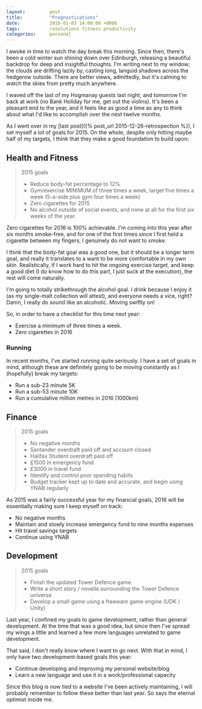 ```yaml
---
layout:         post
title:          "Prognostications"
date:           2016-01-03 14:00:00 +0000
tags:           resolutions fitness productivity
categories:     personal
---
```


I awoke in time to watch the day break this morning. Since then, there's been a cold winter sun shining down over Edinburgh, releasing a beautiful backdrop for deep and insightful thoughts. I'm writing next to my window; the clouds are drifting lazily by, casting long, languid shadows across the hedgerow outside. There are better views, admittedly, but it's calming to watch the skies from pretty much anywhere.

<!-- Read More -->

I waved off the last of my Hogmanay guests last night, and tomorrow I'm back at work (no Bank Holiday for me, get out the violins). It's been a pleasant end to the year, and it feels like as good a time as any to think about what I'd like to accomplish over the next twelve months.

As I went over in my [last post]({% post_url 2015-12-26-retrospection %}), I set myself a lot of goals for 2015. On the whole, despite only hitting maybe half of my targets, I think that they make a good foundation to build upon:

## Health and Fitness

> 2015 goals
>
> - Reduce body-fat percentage to 12%
> - Gym/exercise MINIMUM of three times a week, target five times a week (5-a-side plus gym four times a week)
> - Zero cigarettes for 2015
> - No alcohol outside of social events, and none at all for the first six weeks of the year.

Zero cigarettes for 2016 is 100% achievable. I'm coming into this year after six months smoke-free, and for one of the first times since I first held a cigarette between my fingers, I genuinely do not want to smoke.

I think that the body-fat goal was a good one, but it should be a longer term goal, and really it translates to a want to be more comfortable in my own skin. Realistically, if I work hard to hit the ongoing exercise target, and keep a good diet (I do know how to do this part, I just suck at the execution), the rest will come naturally.

I'm going to totally strikethrough the alcohol goal. I drink because I enjoy it (as my single-malt collection will attest), and everyone needs a vice, right? Damn, I really do sound like an alcoholic. Moving swiftly on!

So, in order to have a checklist for this time next year:

- Exercise a minimum of three times a week.
- Zero cigarettes in 2016

### Running

In recent months, I've started running quite seriously. I have a set of goals in mind, although these are definitely going to be moving constantly as I (hopefully) break my targets:

- Run a sub-23 minute 5K
- Run a sub-53 minute 10K
- Run a cumulative million metres in 2016 (1000km)


## Finance

> 2015 goals 
> 
> - No negative months
> - Santander overdraft paid off and account closed
> - Halifax Student overdraft paid off
> - £1500 in emergency fund
> - £3000 in travel fund
> - Identify and control poor spending habits
> - Budget tracker kept up to date and accurate, and begin using YNAB regularly

As 2015 was a fairly successful year for my financial goals, 2016 will be essentially making sure I keep myself on track:

- No negative months
- Maintain and slowly increase emergency fund to nine months expenses
- Hit travel savings targets
- Continue using YNAB

## Development

> 2015 goals 
> 
> - Finish the updated Tower Defence game.
> - Write a short story / novella surrounding the Tower Defence universe
> - Develop a small game using a freeware game engine (UDK / Unity)

Last year, I confined my goals to game development, rather than general development. At the time that was a good idea, but since then I've spread my wings a little and learned a few more languages unrelated to game development.

That said, I don't really know where I want to go next. With that in mind, I only have two development-based goals this year:

- Continue developing and improving my personal website/blog
- Learn a new language and use it in a work/professional capacity

Since this blog is now tied to a website I've been actively maintaining, I will probably remember to follow these better than last year. So says the eternal optimist inside me.